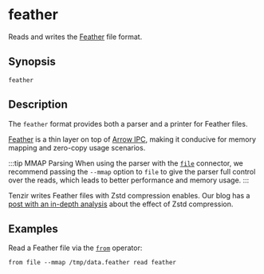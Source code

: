 # feather

Reads and writes the [Feather][feather] file format.

[feather]: https://arrow.apache.org/docs/python/feather.html

## Synopsis

```
feather
```

## Description

The `feather` format provides both a parser and a printer for Feather files.

[Feather][feather] is a thin layer on top of [Arrow
IPC](https://arrow.apache.org/docs/python/ipc.html#ipc), making it
conducive for memory mapping and zero-copy usage scenarios.

:::tip MMAP Parsing
When using the parser with the [`file`](../connectors/file.md) connector, we
recommend passing the `--mmap` option to `file` to give the parser full control
over the reads, which leads to better performance and memory usage.
:::

Tenzir writes Feather files with Zstd compression enables. Our blog has a [post
with an in-depth analysis][parquet-and-feather-blog] about the effect of Zstd
compression.

[parquet-and-feather-blog]: ../../../../blog/parquet-and-feather-writing-security-telemetry/

## Examples

Read a Feather file via the [`from`](../operators/from.md) operator:

```
from file --mmap /tmp/data.feather read feather
```
